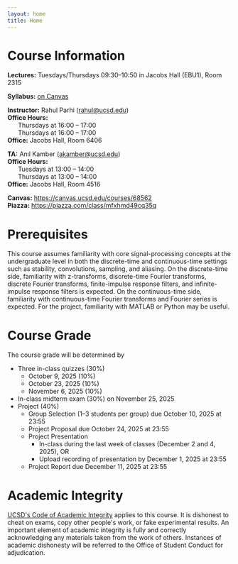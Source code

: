 ```yaml
---
layout: home
title: Home
---
```


# Course Information

**Lectures:** Tuesdays/Thursdays 09:30–10:50 in Jacobs Hall (EBU1), Room 2315

**Syllabus:** [on Canvas](https://canvas.ucsd.edu/courses/68562/files?preview=16027739)

**Instructor:** Rahul Parhi (<rahul@ucsd.edu>)  
**Office Hours:**  
&nbsp;&nbsp;&nbsp;&nbsp;&nbsp;&nbsp;Thursdays at 16:00 – 17:00  
&nbsp;&nbsp;&nbsp;&nbsp;&nbsp;&nbsp;Thursdays at 16:00 – 17:00  
**Office:** Jacobs Hall, Room 6406

**TA:** Anıl Kamber (<akamber@ucsd.edu>)  
**Office Hours:**  
&nbsp;&nbsp;&nbsp;&nbsp;&nbsp;&nbsp;Tuesdays at 13:00 – 14:00  
&nbsp;&nbsp;&nbsp;&nbsp;&nbsp;&nbsp;Thursdays at 13:00 – 14:00  
**Office:** Jacobs Hall, Room 4516

**Canvas:** <https://canvas.ucsd.edu/courses/68562>  
**Piazza:** <https://piazza.com/class/mfxhmd49cq35q>

# Prerequisites

This course assumes familiarity with core signal-processing concepts at the
undergraduate level in both the discrete-time and continuous-time settings such
as stability, convolutions, sampling, and aliasing. On the discrete-time side,
familiarity with z-transforms, discrete-time Fourier transforms, discrete
Fourier transforms, finite-impulse response filters, and infinite-impulse
response filters is expected.  On the continuous-time side, familiarity with
continuous-time Fourier transforms and Fourier series is expected. For the
project, familiarity with MATLAB or Python may be useful.


# Course Grade

The course grade will be determined by
* Three in-class quizzes (30%)
    - October 9, 2025 (10%)
    - October 23, 2025 (10%)
    - November 6, 2025 (10%)
* In-class midterm exam (30%) on November 25, 2025
* Project (40%)
    - Group Selection (1–3 students per group) due October 10, 2025 at 23:55
    - Project Proposal due October 24, 2025 at 23:55
    - Project Presentation
        * In-class during the last week of classes (December 2 and 4, 2025), OR
        * Upload recording of presentation by December 1, 2025 at 23:55
    - Project Report due December 11, 2025 at 23:55

# Academic Integrity

[UCSD's Code of Academic Integrity](https://academicintegrity.ucsd.edu/) applies
to this course. It is dishonest to cheat on exams, copy other people's work, or
fake experimental results. An important element of academic integrity is fully
and correctly acknowledging any materials taken from the work of others.
Instances of academic dishonesty will be referred to the Office of Student
Conduct for adjudication.

